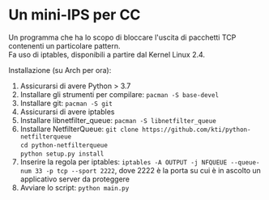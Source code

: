 # Un mini-IPS per CC
Un programma che ha lo scopo di bloccare l'uscita di pacchetti TCP contenenti un particolare pattern.  
Fa uso di iptables, disponibili a partire dal Kernel Linux 2.4.  

Installazione (su Arch per ora):
1. Assicurarsi di avere Python > 3.7
1. Installare gli strumenti per compilare: `pacman -S base-devel`
1. Installare git: `pacman -S git`
1. Assicurarsi di avere iptables
1. Installare libnetfilter_queue: `pacman -S libnetfilter_queue`
1. Installare NetfilterQueue:  `git clone https://github.com/kti/python-netfilterqueue`  
`cd python-netfilterqueue`  
`python setup.py install`  
1. Inserire la regola per iptables: `iptables -A OUTPUT -j NFQUEUE --queue-num 33 -p tcp --sport 2222`, dove 2222 è la porta su cui è in ascolto un applicativo server da proteggere
1. Avviare lo script: `python main.py`  
